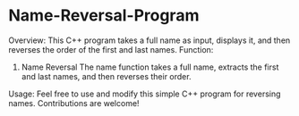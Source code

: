 # Name-Reversal-Program
Overview:
This C++ program takes a full name as input, displays it, and then reverses the order of the first and last names.
Function:
1. Name Reversal
The name function takes a full name, extracts the first and last names, and then reverses their order.

Usage:
Feel free to use and modify this simple C++ program for reversing names. Contributions are welcome!
